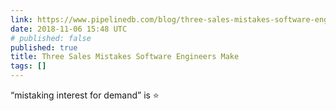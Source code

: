 ```yaml
---
link: https://www.pipelinedb.com/blog/three-sales-mistakes-software-engineers-make
date: 2018-11-06 15:48 UTC
# published: false
published: true
title: Three Sales Mistakes Software Engineers Make
tags: []
---
```


“mistaking interest for demand” is ⭐️
